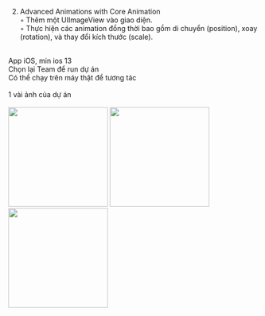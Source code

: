 2. Advanced Animations with Core Animation<br>
◦ Thêm một UIImageView vào giao diện.<br>
◦ Thực hiện các animation đồng thời bao gồm di chuyển (position), xoay (rotation), và thay đổi kích thước (scale).<br>
<br>
App iOS, min ios 13<br/>
Chọn lại Team để run dự án<br/>
Có thể chạy trên máy thật để tương tác<br/>
<br>
1 vài ảnh của dự án<br>
<br>

<img src="https://github.com/user-attachments/assets/7fd1314f-e52a-460e-9672-9c2ad629b38c" width="200" />
<img src="https://github.com/user-attachments/assets/d175f4ae-a6f4-4912-8600-2c9df1cf0188" width="200" />
<img src="https://github.com/user-attachments/assets/cc978cba-da7a-48df-b854-4f388889934e" width="200" />
